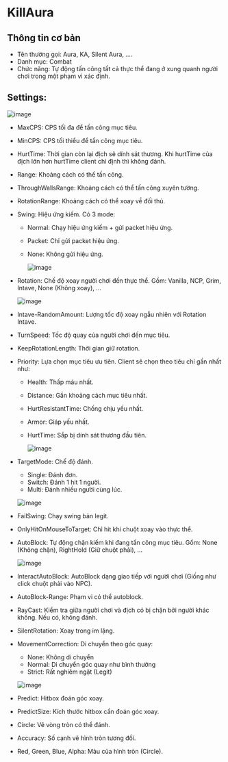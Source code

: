 
# KillAura

## Thông tin cơ bản

- Tên thường gọi: Aura, KA, Silent Aura, .... 
- Danh mục: Combat 
- Chức năng: Tự động tấn công tất cả thực thể đang ở xung quanh người chơi trong một phạm vi xác định.

## Settings: 
![image](https://github.com/n0td1n0kh0a/docs-cheating2/assets/152876934/8ec7ebea-944e-44d1-8b86-605663cd2354)

- MaxCPS: CPS tối đa để tấn công mục tiêu.
- MinCPS: CPS tối thiểu để tấn công mục tiêu.
- HurtTime: Thời gian còn lại địch sẽ dính sát thương. Khi hurtTime của địch lớn hơn hurtTime client chỉ định thì không đánh.
- Range: Khoảng cách có thể tấn công.
- ThroughWallsRange: Khoảng cách có thể tấn công xuyên tường.
- RotationRange: Khoảng cách có thể xoay về đối thủ.
- Swing: Hiệu ứng kiếm. Có 3 mode:
  + Normal: Chạy hiệu ứng kiếm + gửi packet hiệu ứng.
  + Packet: Chỉ gửi packet hiệu ứng.
  + None: Không gửi hiệu ứng.
    
    ![image](https://github.com/n0td1n0kh0a/docs-cheating2/assets/152876934/b1a838f8-029a-4b67-a46c-01ff009ad752)

- Rotation: Chế độ xoay người chơi đến thực thể. Gồm: Vanilla, NCP, Grim, Intave, None (Không xoay), ...
    
    ![image](https://github.com/n0td1n0kh0a/docs-cheating2/assets/152876934/17f12d12-3f69-4054-b802-4655c48df015)

- Intave-RandomAmount: Lượng tốc độ xoay ngẫu nhiên với Rotation Intave.
- TurnSpeed: Tốc độ quay của người chơi đến mục tiêu.
- KeepRotationLength: Thời gian giữ rotation.
- Priority: Lựa chọn mục tiêu ưu tiên. Client sẽ chọn theo tiêu chí gần nhất như:
  + Health: Thấp máu nhất.
  + Distance: Gần khoảng cách mục tiêu nhất.
  + HurtResistantTime: Chống chịu yếu nhất.
  + Armor: Giáp yếu nhất.
  + HurtTime: Sắp bị dính sát thương đầu tiên.
    
    ![image](https://github.com/n0td1n0kh0a/docs-cheating2/assets/152876934/081db337-144a-42a5-830f-2f34ed5ea1c4)

- TargetMode: Chế độ đánh.
  + Single: Đánh đơn.
  + Switch: Đánh 1 hit 1 người.
  + Multi: Đánh nhiều người cùng lúc.
    
  ![image](https://github.com/n0td1n0kh0a/docs-cheating2/assets/152876934/916d8447-f620-40af-9005-9117f3297b00)

- FailSwing: Chạy swing bản legit.
- OnlyHitOnMouseToTarget: Chỉ hit khi chuột xoay vào thực thể.
- AutoBlock: Tự động chặn kiếm khi đang tấn công mục tiêu. Gồm: None (Không chặn), RightHold (Giữ chuột phải), ...
    
    ![image](https://github.com/n0td1n0kh0a/docs-cheating2/assets/152876934/29f2abf3-1b73-4848-9eb9-c3ad8386802e)

- InteractAutoBlock: AutoBlock dạng giao tiếp với người chơi (Giống như click chuột phải vào NPC).
- AutoBlock-Range: Phạm vi có thể autoblock.
- RayCast: Kiểm tra giữa người chơi và địch có bị chặn bởi người khác không. Nếu có, không đánh.
- SilentRotation: Xoay trong im lặng.
- MovementCorrection: Di chuyển theo góc quay:  
  + None: Không di chuyển
  + Normal: Di chuyển góc quay như bình thường
  + Strict: Rất nghiêm ngặt (Legit)
    
  ![image](https://github.com/n0td1n0kh0a/docs-cheating2/assets/152876934/2be74fa3-097b-4c67-88e4-2442f6ff02a4)

- Predict: Hitbox đoán góc xoay.
- PredictSize: Kích thước hitbox cần đoán góc xoay.
- Circle: Vẽ vòng tròn có thể đánh.
- Accuracy: Số cạnh vẽ hình tròn tương đối.
- Red, Green, Blue, Alpha: Màu của hình tròn (Circle).
